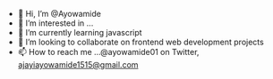 - 👋 Hi, I’m @Ayowamide
- 👀 I’m interested in ...
- 🌱 I’m currently learning javascript 
- 💞️ I’m looking to collaborate on frontend web development projects 
- 📫 How to reach me ...@ayowamide01 on Twitter, ajayiayowamide1515@gmail.com

<!---
Ayowamide/Ayowamide is a ✨ special ✨ repository because its `README.md` (this file) appears on your GitHub profile.
You can click the Preview link to take a look at your changes.
--->
